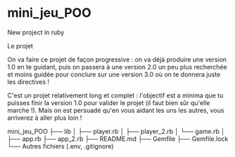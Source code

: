 # mini_jeu_POO


New project in ruby


Le projet

On va faire ce projet de façon progressive : on va déjà produire une version 1.0 en te guidant, puis on passera à une version 2.0 un peu plus recherchée et moins guidée pour conclure sur une version 3.0 où on te donnera juste les directives !

C'est un projet relativement long et complet : l'objectif est a minima que tu puisses finir la version 1.0 pour valider le projet (il faut bien sûr qu'elle marche !). Mais on est persuadé qu'en vous aidant les uns les autres, vous arriverez à aller plus loin ! 



mini_jeu_POO
├── lib
│   ├── player.rb
│   ├── player_2.rb
│   └── game.rb
│
├── app.rb
├── app_2.rb
├── README.md
├── Gemfile
├── Gemfile.lock
└── Autres fichiers (.env, .gitignore)
